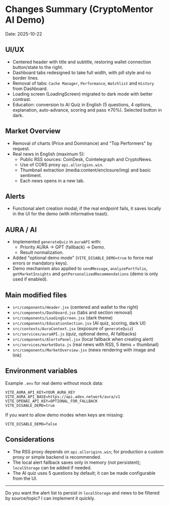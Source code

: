 # Changes Summary (CryptoMentor AI Demo)

Date: 2025-10-22

## UI/UX
- Centered header with title and subtitle, restoring wallet connection button/state to the right.
- Dashboard tabs redesigned to take full width, with pill style and no border lines.
- Removal of tabs: `Cache Manager`, `Performance`, `Watchlist` and `History` from Dashboard.
- Loading screen (LoadingScreen) migrated to dark mode with better contrast.
- Education: conversion to AI Quiz in English (5 questions, 4 options, explanation, auto-advance, scoring and pass ≥70%). Selected button in dark.

## Market Overview
- Removal of charts (Price and Dominance) and "Top Performers" by request.
- Real news in English (maximum 5):
  - Public RSS sources: CoinDesk, Cointelegraph and CryptoNews.
  - Use of CORS proxy `api.allorigins.win`.
  - Thumbnail extraction (media:content/enclosure/img) and basic sentiment.
  - Each news opens in a new tab.

## Alerts
- Functional alert creation modal; if the real endpoint fails, it saves locally in the UI for the demo (with informative toast).

## AURA / AI
- Implemented `generateQuiz` in `auraAPI` with:
  - Priority AURA → GPT (fallback) → Demo.
  - Result normalization.
- Added "optional demo mode" (`VITE_DISABLE_DEMO=true` to force real errors or mandatory keys).
- Demo mechanism also applied to `sendMessage`, `analyzePortfolio`, `getMarketInsights` and `getPersonalizedRecommendations` (demo is only used if enabled).

## Main modified files
- `src/components/Header.jsx` (centered and wallet to the right)
- `src/components/Dashboard.jsx` (tabs and section removal)
- `src/components/LoadingScreen.jsx` (dark theme)
- `src/components/EducationSection.jsx` (AI quiz, scoring, dark UI)
- `src/contexts/AuraContext.jsx` (exposure of `generateQuiz`)
- `src/services/auraAPI.js` (quiz, optional demo, AI fallbacks)
- `src/components/AlertsPanel.jsx` (local fallback when creating alert)
- `src/services/marketData.js` (real news with RSS, 5 items + thumbnail)
- `src/components/MarketOverview.jsx` (news rendering with image and link)

## Environment variables
Example `.env` for real demo without mock data:
```
VITE_AURA_API_KEY=YOUR_AURA_KEY
VITE_AURA_API_BASE=https://api.adex.network/aura/v1
VITE_OPENAI_API_KEY=OPTIONAL_FOR_FALLBACK
VITE_DISABLE_DEMO=true
```

If you want to allow demo modes when keys are missing:
```
VITE_DISABLE_DEMO=false
```

## Considerations
- The RSS proxy depends on `api.allorigins.win`; for production a custom proxy or simple backend is recommended.
- The local alert fallback saves only in memory (not persistent); `localStorage` can be added if needed.
- The AI quiz uses 5 questions by default; it can be made configurable from the UI.

---

Do you want the alert list to persist in `localStorage` and news to be filtered by source/topic? I can implement it quickly.


